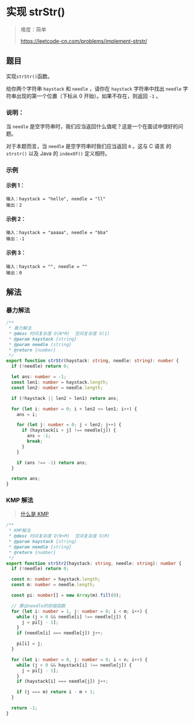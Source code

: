 # 实现 strStr()

> 难度：简单
>
> https://leetcode-cn.com/problems/implement-strstr/

## 题目

实现`strStr()`函数。

给你两个字符串 `haystack` 和 `needle` ，请你在 `haystack` 字符串中找出 `needle`
字符串出现的第一个位置（下标从 0 开始）。如果不存在，则返回 `-1` 。

### 说明：

当 `needle` 是空字符串时，我们应当返回什么值呢？这是一个在面试中很好的问题。

对于本题而言，当 `needle` 是空字符串时我们应当返回 `0` 。这与 C 语言
的` strstr()` 以及 Java 的 `indexOf()` 定义相符。

### 示例

#### 示例 1：

```
输入：haystack = "hello", needle = "ll"
输出：2
```

#### 示例 2：

```
输入：haystack = "aaaaa", needle = "bba"
输出：-1
```

#### 示例 3：

```
输入：haystack = "", needle = ""
输出：0
```

## 解法

### 暴力解法

```typescript
/**
 * 暴力解法
 * @desc 时间复杂度 O(N*M)  空间复杂度 O(1)
 * @param haystack {string}
 * @param needle {string}
 * @return {number}
 */
export function strStr(haystack: string, needle: string): number {
  if (!needle) return 0;

  let ans: number = -1;
  const len1: number = haystack.length;
  const len2: number = needle.length;

  if (!haystack || len2 > len1) return ans;

  for (let i: number = 0; i + len2 <= len1; i++) {
    ans = i;

    for (let j: number = 0; j < len2; j++) {
      if (haystack[i + j] !== needle[j]) {
        ans = -1;
        break;
      }
    }

    if (ans !== -1) return ans;
  }

  return ans;
}
```

### KMP 解法

> [什么是 KMP](./KMP.md)

```typescript
/**
 * KMP解法
 * @desc 时间复杂度 O(N+M)  空间复杂度 O(M)
 * @param haystack {string}
 * @param needle {string}
 * @return {number}
 */
export function strStr2(haystack: string, needle: string): number {
  if (!needle) return 0;

  const n: number = haystack.length;
  const m: number = needle.length;

  const pi: number[] = new Array(m).fill(0);

  // 算出needle的前缀函数
  for (let i: number = 1, j: number = 0; i < m; i++) {
    while (j > 0 && needle[i] !== needle[j]) {
      j = pi[j - 1];
    }
    if (needle[i] === needle[j]) j++;

    pi[i] = j;
  }

  for (let i: number = 0, j: number = 0; i < n; i++) {
    while (j > 0 && haystack[i] !== needle[j]) {
      j = pi[j - 1];
    }
    if (haystack[i] === needle[j]) j++;

    if (j === m) return i - m + 1;
  }

  return -1;
}
```
